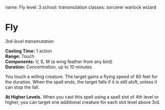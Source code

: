 name: Fly
level: 3
school: transmutation
classes: sorcerer
         warlock
         wizard

# Fly 
_3rd-level transmutation_ 

**Casting Time:** 1 action    
**Range:** Touch    
**Components:** V, S, M (a wing feather from any bird)    
**Duration:** Concentration, up to 10 minutes 

You touch a willing creature. The target gains a flying speed of 60 feet for the duration. When the spell ends, the target falls if it is still aloft, unless it can stop the fall. 

**At Higher Levels.** When you cast this spell using a spell slot of 4th level or higher, you can target one additional creature for each slot level above 3rd. 